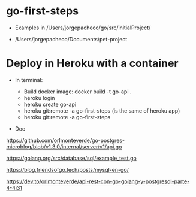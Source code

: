 # go-first-steps

- Examples in /Users/jorgepacheco/go/src/initialProject/

- /Users/jorgepacheco/Documents/pet-project


# Deploy in Heroku with a container 


- In terminal:
    * Build docker image: docker build -t go-api .
    * heroku login
    * heroku create go-api
    * heroku git:remote -a go-first-steps (is the same of heroku app)
    * heroku git:remote -a go-first-steps


    

- Doc

https://github.com/orlmonteverde/go-postgres-microblog/blob/v1.3.0/internal/server/v1/api.go

https://golang.org/src/database/sql/example_test.go

https://blog.friendsofgo.tech/posts/mysql-en-go/

https://dev.to/orlmonteverde/api-rest-con-go-golang-y-postgresql-parte-4-4i31